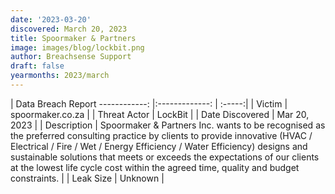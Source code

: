 ```yaml
---
date: '2023-03-20'
discovered: March 20, 2023
title: Spoormaker & Partners
image: images/blog/lockbit.png
author: Breachsense Support
draft: false
yearmonths: 2023/march
---
```



| Data Breach Report
------------:     |:-------------:    | :-----:|
| Victim      | spoormaker.co.za      | 
| Threat Actor      | LockBit      | 
| Date Discovered      | Mar 20, 2023      | 
| Description      | Spoormaker & Partners Inc. wants to be recognised as the preferred consulting practice by clients to provide innovative (HVAC / Electrical / Fire / Wet / Energy Efficiency / Water Efficiency) designs and sustainable solutions that meets or exceeds the expectations of our clients at the lowest life cycle cost within the agreed time, quality and budget constraints.      | 
| Leak Size      | Unknown      | 

